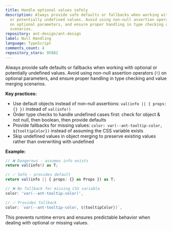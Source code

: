 ```yaml
---
title: Handle optional values safely
description: Always provide safe defaults or fallbacks when working with optional
  or potentially undefined values. Avoid using non-null assertion operators (`!`)
  on optional parameters, and ensure proper handling in type checking and value merging
  scenarios.
repository: ant-design/ant-design
label: Null Handling
language: TypeScript
comments_count: 4
repository_stars: 95882
---
```


Always provide safe defaults or fallbacks when working with optional or potentially undefined values. Avoid using non-null assertion operators (`!`) on optional parameters, and ensure proper handling in type checking and value merging scenarios.

**Key practices:**
- Use default objects instead of non-null assertions: `val(info || { props: {} })` instead of `val(info!)`
- Order type checks to handle undefined cases first: check for object & not null, then boolean, then provide defaults
- Provide fallbacks for missing values: `color: var(--ant-tooltip-color, ${tooltipColor})` instead of assuming the CSS variable exists
- Skip undefined values in object merging to preserve existing values rather than overwriting with undefined

**Example:**
```typescript
// ❌ Dangerous - assumes info exists
return val(info!) as T;

// ✅ Safe - provides default
return val(info || { props: {} as Props }) as T;

// ❌ No fallback for missing CSS variable  
color: 'var(--ant-tooltip-color)',

// ✅ Provides fallback
color: `var(--ant-tooltip-color, ${tooltipColor})`,
```

This prevents runtime errors and ensures predictable behavior when dealing with optional or missing values.